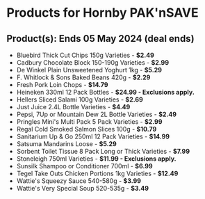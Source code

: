 # Products for Hornby PAK'nSAVE

## Product(s): Ends 05 May 2024 (deal ends)
- Bluebird Thick Cut Chips 150g Varieties - **$2.49**
- Cadbury Chocolate Block 150-190g Varieties - **$2.99**
- De Winkel Plain Unsweetened Yoghurt 1kg - **$5.29**
- F. Whitlock & Sons Baked Beans 420g - **$2.29**
- Fresh Pork Loin Chops - **$14.79**
- Heineken 330ml 12 Pack Bottles - **$24.99 - Exclusions apply.**
- Hellers Sliced Salami 100g Varieties - **$2.69**
- Just Juice 2.4L Bottle Varieties - **$4.49**
- Pepsi, 7Up or Mountain Dew 2L Bottle Varieties - **$2.49**
- Pringles Mini's Multi Pack 5 Pack Varieties - **$2.99**
- Regal Cold Smoked Salmon Slices 100g - **$10.79**
- Sanitarium Up & Go 250ml 12 Pack Varieties - **$14.99**
- Satsuma Mandarins Loose - **$5.29**
- Sorbent Toilet Tissue 8 Pack Long or Thick Varieties - **$7.99**
- Stoneleigh 750ml Varieties - **$11.99 - Exclusions apply.**
- Sunsilk Shampoo or Conditioner 700ml - **$6.99**
- Tegel Take Outs Chicken Portions 1kg Varieties - **$12.49**
- Wattie's Squeezy Sauce 540-580g - **$3.99**
- Wattie's Very Special Soup 520-535g - **$3.49**

